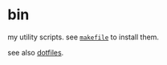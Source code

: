bin
===

my utility scripts. see [`makefile`](makefile) to install them.

see also [dotfiles](https://github.com/MarcoLucidi01/dotfiles).
